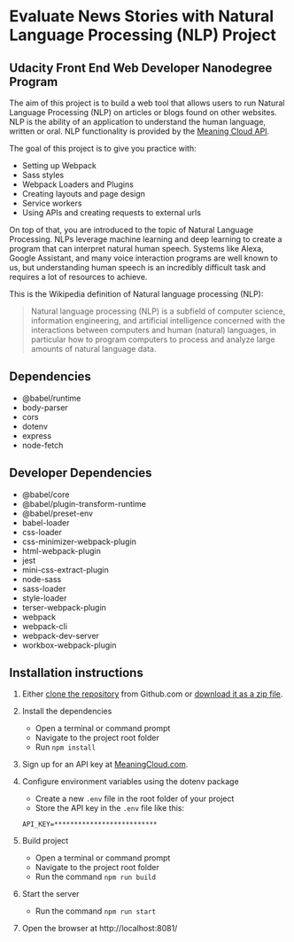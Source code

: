 # Evaluate News Stories with Natural Language Processing (NLP) Project
## Udacity Front End Web Developer Nanodegree Program

The aim of this project is to build a web tool that allows users to run Natural Language Processing (NLP) on articles or blogs found on other websites. NLP is the ability of an application to understand the human language, written or oral. NLP functionality is provided by the [Meaning Cloud API](https://www.meaningcloud.com/products/sentiment-analysis).

The goal of this project is to give you practice with:
- Setting up Webpack
- Sass styles
- Webpack Loaders and Plugins
- Creating layouts and page design
- Service workers
- Using APIs and creating requests to external urls

On top of that, you are introduced to the topic of Natural Language Processing. NLPs leverage machine learning and deep learning to create a program that can interpret natural human speech. Systems like Alexa, Google Assistant, and many voice interaction programs are well known to us, but understanding human speech is an incredibly difficult task and requires a lot of resources to achieve. 

This is the Wikipedia definition of Natural language processing (NLP):

> Natural language processing (NLP) is a subfield of computer science, information engineering, and artificial intelligence
concerned with the interactions between computers and human (natural) languages, in particular how to program computers to
process and analyze large amounts of natural language data.

## Dependencies
- @babel/runtime
- body-parser
- cors
- dotenv
- express
- node-fetch

## Developer Dependencies
- @babel/core
- @babel/plugin-transform-runtime
- @babel/preset-env
- babel-loader
- css-loader
- css-minimizer-webpack-plugin
- html-webpack-plugin
- jest
- mini-css-extract-plugin
- node-sass
- sass-loader
- style-loader
- terser-webpack-plugin
- webpack
- webpack-cli
- webpack-dev-server
- workbox-webpack-plugin

## Installation instructions
1. Either [clone the repository](https://github.com/AxelPilot/evaluate-news-nlp.git) from Github.com or [download it as a zip file](https://github.com/AxelPilot/evaluate-news-nlp/archive/refs/heads/master.zip).
2. Install the dependencies
	- Open a terminal or command prompt
	- Navigate to the project root folder
	- Run `npm install`

3. Sign up for an API key at [MeaningCloud.com](https://www.meaningcloud.com/developer/create-account).

4. Configure environment variables using the dotenv package
	- Create a new `.env` file in the root folder of your project
	- Store the API key in the `.env` file like this:
	```
	API_KEY=**************************
	```
5. Build project
	- Open a terminal or command prompt
	- Navigate to the project root folder
	- Run the command `npm run build`

6. Start the server
	- Run the command `npm run start`
7. Open the browser at http://localhost:8081/
